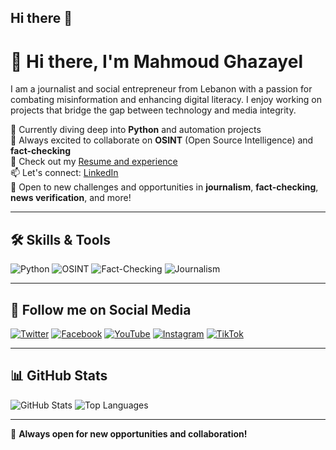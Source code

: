 ## Hi there 👋

<!-- **ghazayel/ghazayel** is a ✨ _special_ ✨ repository because its `README.md` (this file) appears on your GitHub profile. -->

# 👋 Hi there, I'm Mahmoud Ghazayel

I am a journalist and social entrepreneur from Lebanon with a passion for combating misinformation and enhancing digital literacy. I enjoy working on projects that bridge the gap between technology and media integrity.

🌱 Currently diving deep into **Python** and automation projects  
👯 Always excited to collaborate on **OSINT** (Open Source Intelligence) and **fact-checking**  
📄 Check out my [Resume and experience](https://ghazayel.com/#resume)  
📫 Let's connect: [LinkedIn](https://linkedin.com/in/ghazayel)  
🚀 Open to new challenges and opportunities in **journalism**, **fact-checking**, **news verification**, and more!

---

## 🛠️ Skills & Tools

![Python](https://img.shields.io/badge/Python-3.8-blue?style=for-the-badge&logo=python&logoColor=white)
![OSINT](https://img.shields.io/badge/OSINT-Tools-orange?style=for-the-badge&logo=internet-explorer&logoColor=white)
![Fact-Checking](https://img.shields.io/badge/Fact--Checking-Expert-red?style=for-the-badge&logo=checkmarx&logoColor=white)
![Journalism](https://img.shields.io/badge/Journalism-Digital-ff5733?style=for-the-badge&logo=news&logoColor=white)

---

## 🔗 Follow me on Social Media

[![Twitter](https://img.shields.io/twitter/follow/ghazayel?style=social)](https://twitter.com/ghazayel)
[![Facebook](https://img.shields.io/badge/Facebook-1877F2?style=for-the-badge&logo=facebook&logoColor=white)](https://facebook.com/ghazayel)
[![YouTube](https://img.shields.io/badge/YouTube-FF0000?style=for-the-badge&logo=youtube&logoColor=white)](https://youtube.com/ghazayel)
[![Instagram](https://img.shields.io/badge/Instagram-E4405F?style=for-the-badge&logo=instagram&logoColor=white)](https://instagram.com/ghazayel)
[![TikTok](https://img.shields.io/badge/TikTok-000000?style=for-the-badge&logo=tiktok&logoColor=white)](https://tiktok.com/@ghazayel)

---

## 📊 GitHub Stats

![GitHub Stats](https://github-readme-stats.vercel.app/api?username=mghazayel&show_icons=true&theme=radical)
![Top Languages](https://github-readme-stats.vercel.app/api/top-langs/?username=mghazayel&layout=compact&theme=radical)

---

🤝 **Always open for new opportunities and collaboration!**
```
